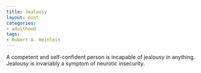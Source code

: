 ```yaml
---
title: Jealousy
layout: post
categories:
- adulthood
tags:
- Robert A. Heinlein
---
```


A competent and self-confident person is incapable of jealousy in anything. Jealousy is invariably a symptom of neurotic insecurity.